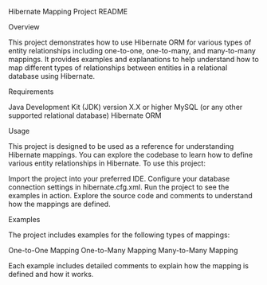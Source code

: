 Hibernate Mapping Project README

Overview

This project demonstrates how to use Hibernate ORM for various types of entity relationships including one-to-one, one-to-many, and many-to-many mappings. It provides examples and explanations to help understand how to map different types of relationships between entities in a relational database using Hibernate.

Requirements

Java Development Kit (JDK) version X.X or higher
MySQL (or any other supported relational database)
Hibernate ORM

Usage

This project is designed to be used as a reference for understanding Hibernate mappings. You can explore the codebase to learn how to define various entity relationships in Hibernate.
To use this project:

Import the project into your preferred IDE.
Configure your database connection settings in hibernate.cfg.xml.
Run the project to see the examples in action.
Explore the source code and comments to understand how the mappings are defined.

Examples

The project includes examples for the following types of mappings:

One-to-One Mapping
One-to-Many Mapping
Many-to-Many Mapping

Each example includes detailed comments to explain how the mapping is defined and how it works.
